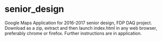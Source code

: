 # senior_design
Google Maps Application for 2016-2017 senior design, FDP DAQ project. Download as a zip, extract and then launch index.html in any web browser, preferably
chrome or firefox. Further instructions are in application.
